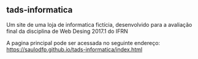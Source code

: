 

## tads-informatica

Um site de uma loja de informatica fictícia, desenvolvido para a avaliação final da disciplina de Web Desing 2017.1 do IFRN

A pagina principal pode ser acessada no seguinte endereço: https://saulodfp.github.io/tads-informatica/index.html
